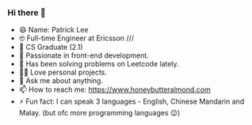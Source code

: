 ### Hi there 👋


- 😄 Name: Patrick Lee
- 🤓 Full-time Engineer at Ericsson /// 
- 🔭 CS Graduate (2.1)
- 🌱 Passionate in front-end development.
- 🔰 Has been solving problems on Leetcode lately.
- 🏋🏻 Love personal projects.
- 💬 Ask me about anything.
- 📫 How to reach me: https://www.honeybutteralmond.com
- ⚡ Fun fact: I can speak 3 languages - English, Chinese Mandarin and Malay. (but ofc more programming languages 😉)

